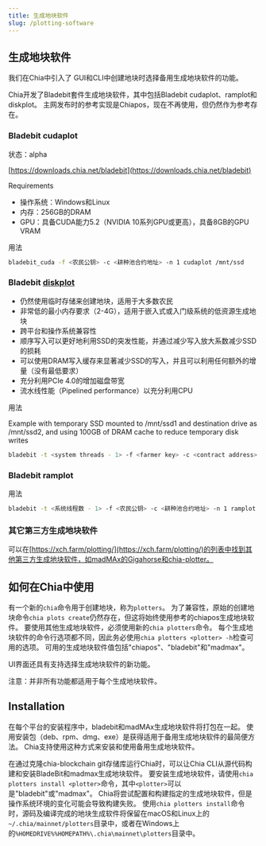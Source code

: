 ```yaml
---
title: 生成地块软件
slug: /plotting-software
---
```


## 生成地块软件

我们在Chia中引入了 GUI和CLI中创建地块时选择备用生成地块软件的功能。

Chia开发了Bladebit套件生成地块软件，其中包括Bladebit cudaplot、ramplot和diskplot。 主网发布时的参考实现是Chiapos，现在不再使用，但仍然作为参考存在。

### Bladebit cudaplot

状态：alpha

[https://downloads.chia.net/bladebit](https://downloads.chia.net/bladebit)

Requirements

- 操作系统：Windows和Linux
- 内存：256GB的DRAM
- GPU：具备CUDA能力5.2（NVIDIA 10系列GPU或更高），具备8GB的GPU VRAM

用法

```bash
bladebit_cuda -f <农民公钥> -c <耕种池合约地址> -n 1 cudaplot /mnt/ssd
```

### Bladebit [diskplot](https://www.chia.net/2022/08/08/announcing-bladebit-2-0/)

- 仍然使用临时存储来创建地块，适用于大多数农民
- 非常低的最小内存要求（2-4G），适用于嵌入式或入门级系统的低资源生成地块
- 跨平台和操作系统兼容性
- 顺序写入可以更好地利用SSD的突发性能，并通过减少写入放大系数减少SSD的损耗
- 可以使用DRAM写入缓存来显著减少SSD的写入，并且可以利用任何额外的增量（没有最低要求）
- 充分利用PCIe 4.0的增加磁盘带宽
- 流水线性能（Pipelined performance）以充分利用CPU

用法

Example with temporary SSD mounted to /mnt/ssd1 and destination drive as /mnt/ssd2, and using 100GB of DRAM cache to reduce temporary disk writes

```bash
bladebit -t <system threads - 1> -f <farmer key> -c <contract address> -n 1 diskplot -t1 /mnt/ssd1/ -b 64 --cache 100G -a /mnt/ssd2
```

### Bladebit ramplot

用法

```bash
bladebit -t <系统线程数 - 1> -f <农民公钥> -c <耕种池合约地址> -n 1 ramplot /mnt/ssd
```

### 其它第三方生成地块软件

可以在[https://xch.farm/plotting/](https://xch.farm/plotting/)的列表中找到其他第三方生成地块软件，如madMAx的Gigahorse和chia-plotter。

## 如何在Chia中使用

有一个新的`chia`命令用于创建地块，称为`plotters`。 为了兼容性，原始的创建地块命令`chia plots create`仍然存在，但这将始终使用参考的chiapos生成地块软件。 要使用其他生成地块软件，必须使用新的`chia plotters`命令。 每个生成地块软件的命令行选项都不同，因此务必使用`chia plotters <plotter> -h`检查可用的选项。 可用的生成地块软件值包括"chiapos"、"bladebit"和"madmax"。

UI界面还具有支持选择生成地块软件的新功能。

注意：并非所有功能都适用于每个生成地块软件。

## Installation

在每个平台的安装程序中，bladebit和madMAx生成地块软件将打包在一起。 使用安装包（deb、rpm、dmg、exe）是获得适用于备用生成地块软件的最简便方法。 Chia支持使用这种方式来安装和使用备用生成地块软件。

在通过克隆chia-blockchain git存储库运行Chia时，可以让Chia CLI从源代码构建和安装BladeBit和madmax生成地块软件。 要安装生成地块软件，请使用`chia plotters install <plotter>`命令，其中`<plotter>`可以是"bladebit"或"madmax"。 Chia将尝试配置和构建指定的生成地块软件，但是操作系统环境的变化可能会导致构建失败。 使用`chia plotters install`命令时，源码及编译完成的地块生成软件将保留在macOS和Linux上的`~/.chia/mainnet/plotters`目录中，或者在Windows上的`%HOMEDRIVE%%HOMEPATH%\.chia\mainnet\plotters`目录中。
